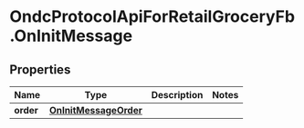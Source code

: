 # OndcProtocolApiForRetailGroceryFb.OnInitMessage

## Properties
Name | Type | Description | Notes
------------ | ------------- | ------------- | -------------
**order** | [**OnInitMessageOrder**](OnInitMessageOrder.md) |  | 
